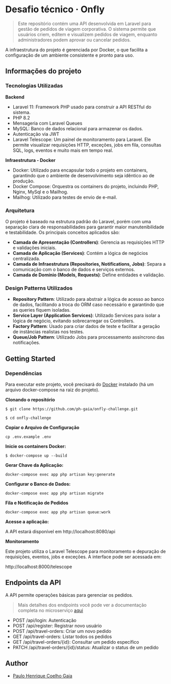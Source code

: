 # Desafio técnico &middot; Onfly
> Este repositório contém uma API desenvolvida em Laravel para gestão de pedidos de viagem corporativa. O sistema permite que usuários criem, editem e visualizem pedidos de viagem, enquanto administradores podem aprovar ou cancelar pedidos.

A infraestrutura do projeto é gerenciada por Docker, o que facilita a configuração de um ambiente consistente e pronto para uso.

## Informações do projeto

### Tecnologias Utilizadas
**Backend**

- Laravel 11: Framework PHP usado para construir a API RESTful do sistema.
- PHP 8.2
- Mensageria com Laravel Queues
- MySQL: Banco de dados relacional para armazenar os dados.
- Autenticação via JWT
- Laravel Telescope: Um painel de monitoramento para Laravel. Ele permite visualizar requisições HTTP, exceções, jobs em fila, consultas SQL, logs, eventos e muito mais em tempo real.

**Infraestrutura - Docker**

- Docker: Utilizado para encapsular todo o projeto em containers, garantindo que o ambiente de desenvolvimento seja idêntico ao de produção.
- Docker Compose: Orquestra os containers do projeto, incluindo PHP, Nginx, MySql e o Mailhog.
- Mailhog: Utilizado para testes de envio de e-mail.


### Arquitetura

O projeto é baseado na estrutura padrão do Laravel, porém com uma separação clara de responsabilidades para garantir maior manutenibilidade e testabilidade. Os principais conceitos aplicados são:
- **Camada de Apresentação (Controllers)**: Gerencia as requisições HTTP e validações iniciais.
- **Camada de Aplicação (Services)**: Contém a lógica de negócios centralizada.
- **Camada de Infraestrutura (Repositories, Notifications, Jobs)**: Separa a comunicação com o banco de dados e serviços externos.
- **Camada de Domínio (Models, Requests)**: Define entidades e validação.

### Design Patterns Utilizados

- **Repository Pattern**: Utilizado para abstrair a lógica de acesso ao banco de dados, facilitando a troca do ORM caso necessário e garantindo que as queries fiquem isoladas.
- **Service Layer (Application Services)**: Utilizado Services para isolar a lógica de negócio, evitando sobrecarregar os Controllers.
- **Factory Pattern**: Usado para criar dados de teste e facilitar a geração de instâncias realistas nos testes.
- **Queue/Job Pattern**: Utilizado Jobs para processamento assíncrono das notificações.

## Getting Started

### Dependências
Para executar este projeto, você precisará do [Docker](https://www.docker.com/) instalado (há um arquivo docker-compose na raiz do projeto).

**Clonando o repositório**
```shell
$ git clone https://github.com/ph-gaia/onfly-challenge.git

$ cd onfly-challenge
```

**Copiar o Arquivo de Configuração**
```
cp .env.example .env
```

**Inicie os containers Docker:**
```
$ docker-compose up --build
```

**Gerar Chave da Aplicação:**
```
docker-compose exec app php artisan key:generate
```

**Configurar o Banco de Dados:**
```
docker-compose exec app php artisan migrate
```

**Fila e Notificação de Pedidos**
```
docker-compose exec app php artisan queue:work
```

**Acesse a aplicação:**

A API estará disponível em http://localhost:8080/api

**Monitoramento**

Este projeto utiliza o Laravel Telescope para monitoramento e depuração de requisições, eventos, jobs e exceções.
A interface pode ser acessada em:

http://localhost:8000/telescope

## Endpoints da API

A API permite operações básicas para gerenciar os pedidos.
> Mais detalhes dos endpoints você pode ver a documentação completa no microserviço [aqui](https://github.com/ph-gaia/onfly-challenge/blob/main/onfly-app/README.md)

- POST /api/login: Autenticação
- POST /api/register: Registrar novo usuário
- POST /api/travel-orders: Criar um novo pedido
- GET /api/travel-orders: Listar todos os pedidos
- GET /api/travel-orders/{id}: Consultar um pedido específico
- PATCH /api/travel-orders/{id}/status: Atualizar o status de um pedido


## Author
- [Paulo Henrique Coelho Gaia](https://www.linkedin.com/in/ph-gaia)